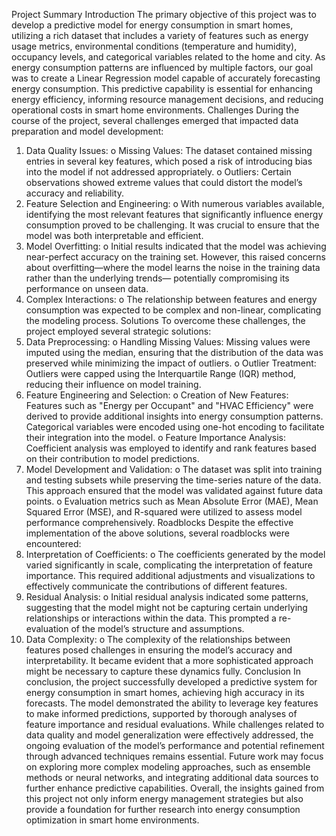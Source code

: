 Project Summary
Introduction
The primary objective of this project was to develop a predictive model for energy
consumption in smart homes, utilizing a rich dataset that includes a variety of features such as
energy usage metrics, environmental conditions (temperature and humidity), occupancy
levels, and categorical variables related to the home and city. As energy consumption patterns
are influenced by multiple factors, our goal was to create a Linear Regression model capable
of accurately forecasting energy consumption. This predictive capability is essential for
enhancing energy efficiency, informing resource management decisions, and reducing
operational costs in smart home environments.
Challenges
During the course of the project, several challenges emerged that impacted data preparation
and model development:
1. Data Quality Issues:
o Missing Values: The dataset contained missing entries in several key features,
which posed a risk of introducing bias into the model if not addressed
appropriately.
o Outliers: Certain observations showed extreme values that could distort the
model’s accuracy and reliability.
2. Feature Selection and Engineering:
o With numerous variables available, identifying the most relevant features that
significantly influence energy consumption proved to be challenging. It was
crucial to ensure that the model was both interpretable and efficient.
3. Model Overfitting:
o Initial results indicated that the model was achieving near-perfect accuracy on
the training set. However, this raised concerns about overfitting—where the
model learns the noise in the training data rather than the underlying trends—
potentially compromising its performance on unseen data.
4. Complex Interactions:
o The relationship between features and energy consumption was expected to be
complex and non-linear, complicating the modeling process.
Solutions
To overcome these challenges, the project employed several strategic solutions:
1. Data Preprocessing:
o Handling Missing Values: Missing values were imputed using the median,
ensuring that the distribution of the data was preserved while minimizing the
impact of outliers.
o Outlier Treatment: Outliers were capped using the Interquartile Range (IQR)
method, reducing their influence on model training.
2. Feature Engineering and Selection:
o Creation of New Features: Features such as "Energy per Occupant" and
"HVAC Efficiency" were derived to provide additional insights into energy
consumption patterns. Categorical variables were encoded using one-hot
encoding to facilitate their integration into the model.
o Feature Importance Analysis: Coefficient analysis was employed to identify
and rank features based on their contribution to model predictions.
3. Model Development and Validation:
o The dataset was split into training and testing subsets while preserving the
time-series nature of the data. This approach ensured that the model was
validated against future data points.
o Evaluation metrics such as Mean Absolute Error (MAE), Mean Squared Error
(MSE), and R-squared were utilized to assess model performance
comprehensively.
Roadblocks
Despite the effective implementation of the above solutions, several roadblocks were
encountered:
1. Interpretation of Coefficients:
o The coefficients generated by the model varied significantly in scale,
complicating the interpretation of feature importance. This required additional
adjustments and visualizations to effectively communicate the contributions of
different features.
2. Residual Analysis:
o Initial residual analysis indicated some patterns, suggesting that the model
might not be capturing certain underlying relationships or interactions within
the data. This prompted a re-evaluation of the model’s structure and
assumptions.
3. Data Complexity:
o The complexity of the relationships between features posed challenges in
ensuring the model’s accuracy and interpretability. It became evident that a
more sophisticated approach might be necessary to capture these dynamics
fully.
Conclusion
In conclusion, the project successfully developed a predictive system for energy consumption
in smart homes, achieving high accuracy in its forecasts. The model demonstrated the ability
to leverage key features to make informed predictions, supported by thorough analyses of
feature importance and residual evaluations. While challenges related to data quality and
model generalization were effectively addressed, the ongoing evaluation of the model’s
performance and potential refinement through advanced techniques remains essential.
Future work may focus on exploring more complex modeling approaches, such as ensemble
methods or neural networks, and integrating additional data sources to further enhance
predictive capabilities. Overall, the insights gained from this project not only inform energy
management strategies but also provide a foundation for further research into energy
consumption optimization in smart home environments.



